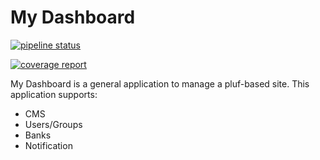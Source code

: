 # My Dashboard


[![pipeline status](https://gitlab.com/angular-material-dashboard/my-dashboard/badges/develop/pipeline.svg)](https://gitlab.com/angular-material-dashboard/my-dashboard/commits/develop)

[![coverage report](https://gitlab.com/angular-material-dashboard/my-dashboard/badges/develop/coverage.svg)](https://gitlab.com/angular-material-dashboard/my-dashboard/commits/develop)


My Dashboard is a general application to manage a pluf-based site. This application supports:

- CMS
- Users/Groups
- Banks
- Notification

